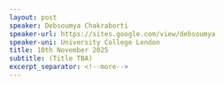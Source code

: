 ```yaml
---
layout: post
speaker: Debsoumya Chakraborti
speaker-url: https://sites.google.com/view/debsoumya
speaker-uni: University College London
title: 10th November 2025
subtitle: (Title TBA)
excerpt_separator: <!--more-->
---
```


<p></p>


<!--more-->
